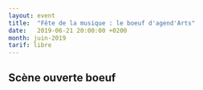 ```yaml
---
layout: event
title:  "Fête de la musique : le boeuf d'agend'Arts"
date:   2019-06-21 20:00:00 +0200
month: juin-2019
tarif: libre
---
```


## Scène ouverte boeuf  
